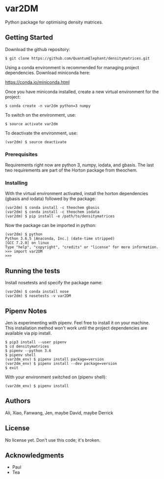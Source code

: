 # var2DM

Python package for optimising density matrices.

## Getting Started

Download the github repository:

```
$ git clone https://github.com/QuantumElephant/densitymatrices.git
```

Using a conda environment is recommended for managing project dependencies. Download miniconda here:

https://conda.io/miniconda.html

Once you have miniconda installed, create a new virtual environment for the project:

```
$ conda create -n var2dm python=3 numpy
```

To switch on the environment, use:

```
$ source activate var2dm
```

To deactivate the environment, use:

```
(var2dm) $ source deactivate
```

### Prerequisites

Requirements right now are python 3, numpy, iodata, and gbasis. The last two requirements are part of the Horton package from theochem.

### Installing

With the virtual environment activated, install the horton dependencies (gbasis and iodata) followed by the package:

```
(var2dm) $ conda install -c theochem gbasis
(var2dm) $ conda install -c theochem iodata
(var2dm) $ pip install -e /path/to/densitymatrices
```

Now the package can be imported in python:

```
(var2dm) $ python
Python 3.6.5 |Anaconda, Inc.| (date-time stripped)
[GCC 7.2.0] on linux
Type "help", "copyright", "credits" or "license" for more information.
>>> import var2DM
>>>
```

## Running the tests

Install nosetests and specify the package name:
```
(var2dm) $ conda install nose
(var2dm) $ nosetests -v var2DM
```

## Pipenv Notes

Jen is experimenting with pipenv. Feel free to install it on your machine. This installation method won't work until the project dependencies are available via pip install.

```
$ pip3 install --user pipenv
$ cd densitymatrices
$ pipenv --python 3.6
$ pipenv shell
(var2dm_env) $ pipenv install package=version
(var2dm_env) $ pipenv install --dev package=version
$ exit
```

With your environment switched on (pipenv shell):

```
(var2dm_env) $ pipenv install
```

## Authors

Ali, Xiao, Fanwang, Jen, maybe David, maybe Derrick

## License

No license yet. Don't use this code; it's broken.

## Acknowledgments

* Paul
* Tea

